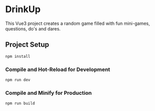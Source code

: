 # DrinkUp
This Vue3 project creates a random game filled with fun mini-games, questions, do's and dares.

## Project Setup

```sh
npm install
```

### Compile and Hot-Reload for Development

```sh
npm run dev
```

### Compile and Minify for Production

```sh
npm run build
```
